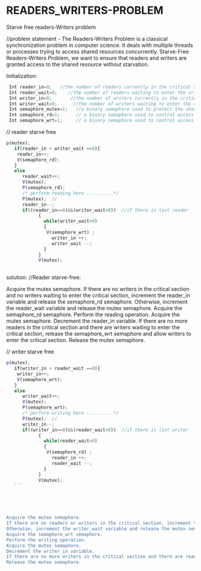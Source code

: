 # READERS_WRITERS-PROBLEM
Starve free readers-Writers problem

//problem statement - The Readers-Writers Problem is a classical synchronization problem in computer science. It deals with multiple threads or processes trying to access shared resources concurrently. Starve-Free Readers-Writers Problem, we want to ensure that readers and writers are granted access to the shared resource without starvation.



Initialization:

 ```js
  Int reader_in=0;   //the number of readers currently in the critical section (initialized to 0).
  Int reader_wait=0;    //the number of readers waiting to enter the critical section (initialized to 0). 
  Int writer_in=0;       //the number of writers currently in the critical section (initialized to 0).
  Int writer_wait=0;      //the number of writers waiting to enter the critical section (initialized to 0).
  Int semaphore_mutex=1;   //a binary semaphore used to protect the shared variables reader_in, reader_wait, writer_in, and writer_wait (initialized to 1).
  Int semaphore_rd=1;      // a binary semaphore used to control access to the critical section by readers (initialized to 1).
  Int semaphore_wrt=1;     // a binary semaphore used to control access to the critical section by writers (initialized to 1).


```
 // reader starve free
  ```js
 p(mutex);
     if(reader_in + writer_wait ==0){
      reader_in++;
      V(semaphore_rd);
     }
     else
        reader_wait++;
        V(mutex);
        P(semaphore_rd);
        /* perform reading here ..........*/
        P(mutex);  //
        reader_in--;
        if((reader_in==0)&&(writer_wait>0))  //if there is last reader
              { 
                while(writer_wait>0)
                { 
                 V(semaphore_wrt) ;
                   writer_in ++;
                   writer_wait --;     
                } 
              } 
              V(mutex);
   
```
 solution:
 //Reader starve-free:

Acquire the mutex semaphore.
If there are no writers in the critical section and no writers waiting to enter the critical section, increment the reader_in variable and release the semaphore_rd semaphore.
Otherwise, increment the reader_wait variable and release the mutex semaphore.
Acquire the semaphore_rd semaphore.
Perform the reading operation.
Acquire the mutex semaphore.
Decrement the reader_in variable.
If there are no more readers in the critical section and there are writers waiting to enter the critical section, release the semaphore_wrt semaphore and allow writers to enter the critical section.
Release the mutex semaphore.
    
    
// writer starve free

  ```js 
 p(mutex);
     if(writer_in + reader_wait ==0){
      writer_in++;
      V(semaphore_wrt);
     }
     else
        writer_wait++;
        V(mutex);
        P(semaphore_wrt);
        /* perform writing here ..........*/
        P(mutex);  //
        writer_in--;
        if((writer_in==0)&&(reader_wait>0))  //if there is last writer
              { 
                while(reader_wait>0)
                { 
                 V(semaphore_rd) ;
                   reader_in ++;
                   reader_wait --;     
                } 
              } 
              V(mutex);
     ```





Acquire the mutex semaphore.
If there are no readers or writers in the critical section, increment the writer_in variable and release the semaphore_wrt semaphore.
Otherwise, increment the writer_wait variable and release the mutex semaphore.
Acquire the semaphore_wrt semaphore.
Perform the writing operation.
Acquire the mutex semaphore.
Decrement the writer_in variable.
If there are no more writers in the critical section and there are readers waiting to enter the critical section, release the semaphore_rd semaphore and allow readers to enter the critical section.
Release the mutex semaphore.
